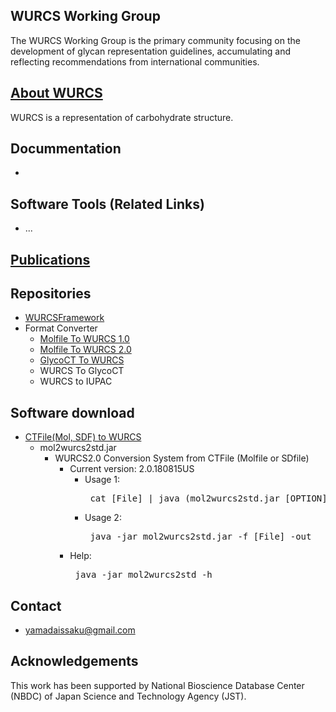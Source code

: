 ## WURCS Working Group

The WURCS Working Group is the primary community focusing on the development of glycan representation guidelines, accumulating and reflecting recommendations from international communities.


## [About WURCS](about.md)

WURCS is a representation of carbohydrate structure.

## Docummentation
  
  * 

## Software Tools (Related Links)

 * ...

## [Publications](publications.md)


## Repositories

  * [WURCSFramework](https://github.com/glycoinfo/wurcsframework)
  * Format Converter
    * [Molfile To WURCS 1.0](https://github.com/glycoinfo/MolfileToWURCS1.0)
    * [Molfile To WURCS 2.0](https://github.com/glycoinfo/MolfileToWURCS2.0)
    * [GlycoCT To WURCS](https://github.com/glycoinfo/glycocttowurcs)
    * WURCS To GlycoCT
    * WURCS to IUPAC

## Software download
  * [CTFile(Mol, SDF) to WURCS](https://github.com/glycoinfo/WURCS/tree/master/soft/mol2wurcs2)
    * mol2wurcs2std.jar
      * WURCS2.0 Conversion System from CTFile (Molfile or SDfile)
        * Current version: 2.0.180815US
          * Usage 1: <pre> cat [File] | java (mol2wurcs2std.jar [OPTION]... </pre> 
          * Usage 2: <pre> java -jar mol2wurcs2std.jar -f [File] -out </pre>
        * Help: <pre> java -jar mol2wurcs2std -h </pre>

## Contact

* yamadaissaku@gmail.com

## Acknowledgements

This work has been supported by National Bioscience Database Center (NBDC) of Japan Science and Technology Agency (JST).
